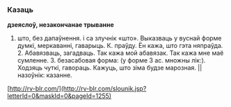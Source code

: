 ### Казаць
**дзеяслоў, незакончанае трыванне**

1. што, без дапаўнення. і са злучнік «што». Выказваць у вуснай форме думкі, меркаванні, гаварыць. К. праўду. Ён кажа, што гэта няпраўда. 2. Абавязваць, загадваць. Так кажа мой абавязак. Так кажа мне маё сумленне. З. безасабовая форма: (у форме 3 ас. множны лік:). Ходзяць чуткі, гавораць. Кажуць, што зіма будзе марозная. || назоўнік: казанне.

<a rel="author">[http://rv-blr.com/](http://rv-blr.com/slounik.jsp?letterId=0&maskId=0&pageId=1255)</a>

